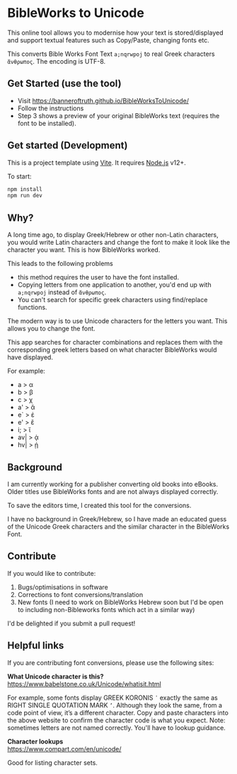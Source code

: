 # BibleWorks to Unicode

This online tool allows you to modernise how your text is stored/displayed and support textual features such as Copy/Paste, changing fonts etc.

This converts Bible Works Font Text ``a;nqrwpoj`` to real Greek characters ``ἄνθρωπος``. The encoding is UTF-8.

## Get Started (use the tool)

* Visit https://banneroftruth.github.io/BibleWorksToUnicode/
* Follow the instructions
* Step 3 shows a preview of your original BibleWorks text (requires the font to be installed).

## Get started (Development)

This is a project template using [Vite](https://vitejs.dev/). It requires [Node.js](https://nodejs.org) v12+.

To start:

```sh
npm install
npm run dev
```

## Why?
A long time ago, to display Greek/Hebrew or other non-Latin characters, you would write Latin characters and change the font to make it look like the character you want. This is how BibleWorks worked.

This leads to the following problems
* this method requires the user to have the font installed.
* Copying letters from one application to another, you'd end up with ``a;nqrwpoj`` instead of ``ἄνθρωπος``. 
* You can't search for specific greek characters using find/replace functions.

The modern way is to use Unicode characters for the letters you want. This allows you to change the font.

This app searches for character combinations and replaces them with the corresponding greek letters based on what character BibleWorks would have displayed.

For example:
* a > α
* b > β
* c > χ
* a' > ἂ
* e` > ἑ
* e' > ἒ
* i; > ἴ
* av| > ᾀ
* hv| > ᾐ

## Background
I am currently working for a publisher converting old books into eBooks. Older titles use BibleWorks fonts and are not always displayed correctly.

To save the editors time, I created this tool for the conversions.

I have no background in Greek/Hebrew, so I have made an educated guess of the Unicode Greek characters and the similar character in the BibleWorks Font. 

## Contribute
If you would like to contribute:

1. Bugs/optimisations in software
2. Corrections to font conversions/translation
3. New fonts (I need to work on BibleWorks Hebrew soon but I'd be open to including non-Bibleworks fonts which act in a similar way) 

I'd be delighted if you submit a pull request!

## Helpful links

If you are contributing font conversions, please use the following sites:

**What Unicode character is this?**  
https://www.babelstone.co.uk/Unicode/whatisit.html

For example, some fonts display GREEK KORONIS `᾽` exactly the same as RIGHT SINGLE QUOTATION MARK `’`. Although they look the same, from a code point of view, it’s a different character. Copy and paste characters into the above website to confirm the character code is what you expect. Note: sometimes letters are not named correctly. You'll have to lookup guidance.

**Character lookups**  
https://www.compart.com/en/unicode/

Good for listing character sets.
